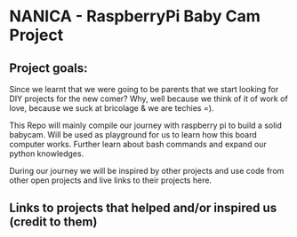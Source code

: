 # NANICA - RaspberryPi Baby Cam Project

## Project goals:
Since we learnt that we were going to be parents that we start looking for DIY projects for the new comer? Why, well because we think of it of work of love, because we suck at bricolage & we are techies =).

This Repo will mainly compile our journey with raspberry pi to build a solid babycam. Will be used as playground for us to learn how this board computer works. Further learn about bash commands and expand our python knowledges. 

During our journey we will be inspired by other projects and use code from other open projects and live links to their projects here.

## Links to projects that helped and/or inspired us (credit to them)

